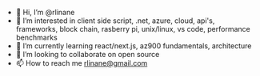 - 👋 Hi, I’m @rlinane
- 👀 I’m interested in client side script, .net, azure, cloud, api's, frameworks, block chain, rasberry pi, unix/linux, vs code, performance benchmarks
- 🌱 I’m currently learning react/next.js, az900 fundamentals, architecture 
- 💞️ I’m looking to collaborate on open source
- 📫 How to reach me rlinane@gmail.com

<!---
rlinane/rlinane is a ✨ special ✨ repository because its `README.md` (this file) appears on your GitHub profile.
You can click the Preview link to take a look at your changes.
--->
